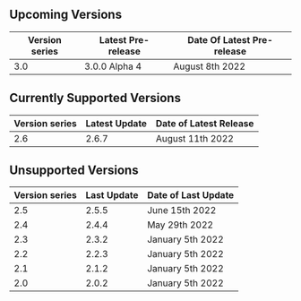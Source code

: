 ## Upcoming Versions

| Version series | Latest Pre-release | Date Of Latest Pre-release |
|-|-|-|
| 3.0 | 3.0.0 Alpha 4 | August 8th 2022 |

## Currently Supported Versions

| Version series | Latest Update | Date of Latest Release |
|-|-|-|
| 2.6 | 2.6.7 | August 11th 2022|

## Unsupported Versions

| Version series | Last Update | Date of Last Update |
|-|-|-|
| 2.5 | 2.5.5 | June 15th 2022 |
| 2.4 | 2.4.4 | May 29th 2022 | 
| 2.3 | 2.3.2 | January 5th 2022 |
| 2.2 | 2.2.3 | January 5th 2022 | 
| 2.1 | 2.1.2 | January 5th 2022 |
| 2.0 | 2.0.2 | January 5th 2022 |
